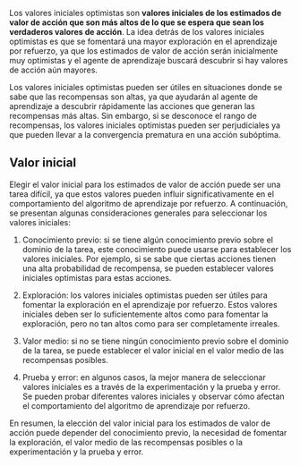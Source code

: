 Los valores iniciales optimistas son **valores iniciales de los estimados de valor de acción que son más altos de lo que se espera que sean los verdaderos valores de acción**. La idea detrás de los valores iniciales optimistas es que se fomentará una mayor exploración en el aprendizaje por refuerzo, ya que los estimados de valor de acción serán inicialmente muy optimistas y el agente de aprendizaje buscará descubrir si hay valores de acción aún mayores.

Los valores iniciales optimistas pueden ser útiles en situaciones donde se sabe que las recompensas son altas, ya que ayudarán al agente de aprendizaje a descubrir rápidamente las acciones que generan las recompensas más altas. Sin embargo, si se desconoce el rango de recompensas, los valores iniciales optimistas pueden ser perjudiciales ya que pueden llevar a la convergencia prematura en una acción subóptima.

## Valor inicial

Elegir el valor inicial para los estimados de valor de acción puede ser una tarea difícil, ya que estos valores pueden influir significativamente en el comportamiento del algoritmo de aprendizaje por refuerzo. A continuación, se presentan algunas consideraciones generales para seleccionar los valores iniciales:

1.  Conocimiento previo: si se tiene algún conocimiento previo sobre el dominio de la tarea, este conocimiento puede usarse para establecer los valores iniciales. Por ejemplo, si se sabe que ciertas acciones tienen una alta probabilidad de recompensa, se pueden establecer valores iniciales optimistas para estas acciones.
    
2.  Exploración: los valores iniciales optimistas pueden ser útiles para fomentar la exploración en el aprendizaje por refuerzo. Estos valores iniciales deben ser lo suficientemente altos como para fomentar la exploración, pero no tan altos como para ser completamente irreales.
    
3.  Valor medio: si no se tiene ningún conocimiento previo sobre el dominio de la tarea, se puede establecer el valor inicial en el valor medio de las recompensas posibles.
    
4.  Prueba y error: en algunos casos, la mejor manera de seleccionar valores iniciales es a través de la experimentación y la prueba y error. Se pueden probar diferentes valores iniciales y observar cómo afectan el comportamiento del algoritmo de aprendizaje por refuerzo.
    

En resumen, la elección del valor inicial para los estimados de valor de acción puede depender del conocimiento previo, la necesidad de fomentar la exploración, el valor medio de las recompensas posibles o la experimentación y la prueba y error.